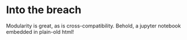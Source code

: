 
# Into the breach

<link rel="import" href="../bower_components/jupyter-notebook/jupyter-notebook.html"/>
<link rel="import" href="../bower_components/paper-card/paper-card.html"/>
<link rel="import" href="../bower_components/polymer/polymer.html"/>
<link rel="import" href="../bower_components/paper-button/paper-button.html"/>
<link rel="import" href="../bower_components/iron-collapse/iron-collapse.html"/>
Modularity is great, as is cross-compatibility. Behold, a jupyter notebook embedded in plain-old html!
<template is="dom-bind">
  <paper-button style="position:absolute;right:0;top:0" toggles active="{{toggled}}">Toggle Notebook</paper-button>
  <iron-collapse opened$="[[toggled]]">
    <jupyter-notebook src="https://cdn.rawgit.com/empet/Math/master/DomainColoring.ipynb"></jupyter-notebook>
  </iron-collapse>
</template>
